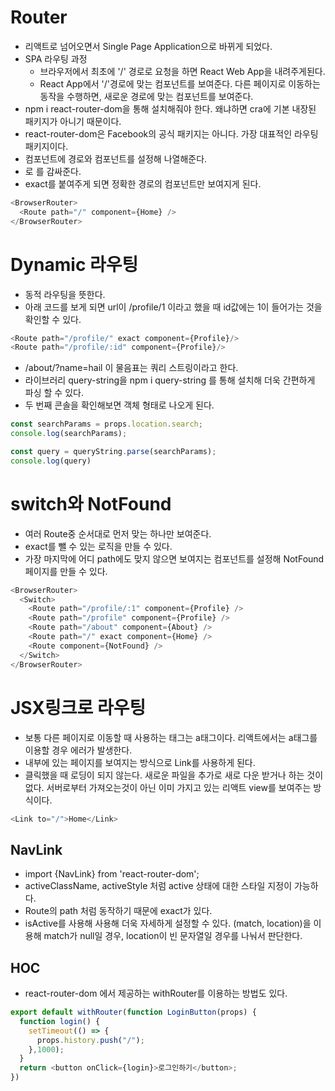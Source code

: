 # Router
- 리액트로 넘어오면서 Single Page Application으로 바뀌게 되었다.
- SPA 라우팅 과정
  - 브라우저에서 최초에 '/' 경로로 요청을 하면 React Web App을 내려주게된다.
  - React App에서 '/'경로에 맞는 컴포넌트를 보여준다. 다른 페이지로 이동하는 동작을 수행하면, 새로운 경로에 맞는 컴포넌트를 보여준다.
- npm i react-router-dom을 통해 설치해줘야 한다. 왜냐하면 cra에 기본 내장된 패키지가 아니기 때문이다.
- react-router-dom은 Facebook의 공식 패키지는 아니다. 가장 대표적인 라우팅 패키지이다.
- <Route path="" component={} /> 컴포넌트에 경로와 컴포넌트를 설정해 나열해준다.
- <BrowserRouter></BrowserRouter>로 <Route />를 감싸준다.
-   <Route path="/" exact component={Home} />  exact를 붙여주게 되면 정확한 경로의 컴포넌트만 보여지게 된다.
  
```js
<BrowserRouter>
  <Route path="/" component={Home} />  
</BrowserRouter>
```

# Dynamic 라우팅
- 동적 라우팅을 뜻한다. 
- 아래 코드를 보게 되면 url이 /profile/1 이라고 했을 때 id값에는 1이 들어가는 것을 확인할 수 있다.
```js
<Route path="/profile/" exact component={Profile}/>
<Route path="/profile/:id" component={Profile}/>
```
- /about/?name=hail 이 물음표는 쿼리 스트링이라고 한다. 
- 라이브러리 query-string을 npm i query-string 를 통해 설치해 더욱 간편하게 파싱 할 수 있다. 
- 두 번째 콘솔을 확인해보면 객체 형태로 나오게 된다.
```js
const searchParams = props.location.search;
console.log(searchParams);

const query = queryString.parse(searchParams);
console.log(query)
```

# switch와 NotFound
- 여러 Route중 순서대로 먼저 맞는 하나만 보여준다.
- exact를 뺄 수 있는 로직을 만들 수 있다.
- 가장 마지막에 어디 path에도 맞지 않으면 보여지는 컴포넌트를 설정해 NotFound 페이지를 만들 수 있다.

```js
<BrowserRouter>
  <Switch>
    <Route path="/profile/:1" component={Profile} />
    <Route path="/profile" component={Profile} />
    <Route path="/about" component={About} />
    <Route path="/" exact component={Home} />
    <Route component={NotFound} />
  </Switch>
</BrowserRouter>
```

# JSX링크로 라우팅
- 보통 다른 페이지로 이동할 때 사용하는 태그는 a태그이다. 리액트에서는 a태그를 이용할 경우 에러가 발생한다.
- 내부에 있는 페이지를 보여지는 방식으로 Link를 사용하게 된다.
- 클릭했을 때 로딩이 되지 않는다. 새로운 파일을 추가로 새로 다운 받거나 하는 것이 없다. 서버로부터 가져오는것이 아닌 이미 가지고 있는 리액트 view를 보여주는 방식이다.
```js
<Link to="/">Home</Link>
```
## NavLink
- import {NavLink} from 'react-router-dom';
- activeClassName, activeStyle 처럼 active 상태에 대한 스타일 지정이 가능하다.
- Route의 path 처럼 동작하기 때문에 exact가 있다.
- isActive를 사용해 사용해 더욱 자세하게 설정할 수 있다. (match, location)을 이용해 match가 null일 경우, location이 빈 문자열일 경우를 나눠서 판단한다.

## HOC
- react-router-dom 에서 제공하는 withRouter를 이용하는 방법도 있다.
```js
export default withRouter(function LoginButton(props) {
  function login() {
    setTimeout(() => {
      props.history.push("/");
    },1000);
  }
  return <button onClick={login}>로그인하기</button>;
})
```






